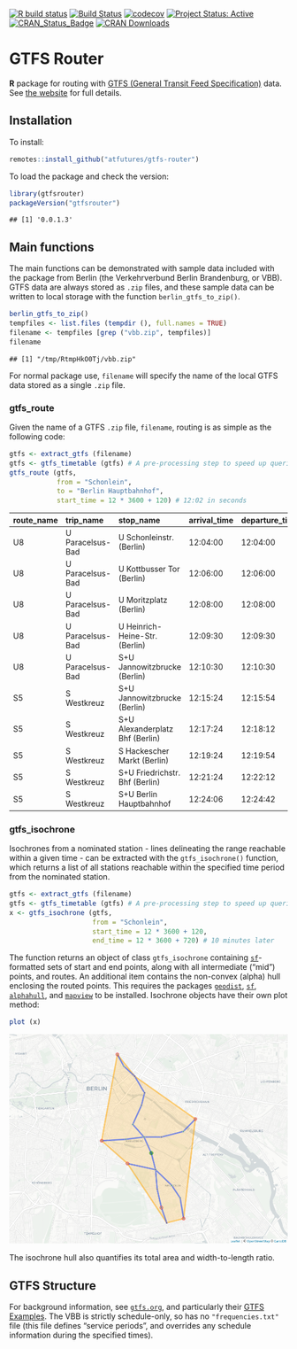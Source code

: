 [![R build
status](https://github.com/atfutures/gtfs-router/workflows/R-CMD-check/badge.svg)](https://github.com/atfutures/gtfs-router/actions?query=workflow%3AR-CMD-check)
[![Build
Status](https://travis-ci.org/ATFutures/gtfs-router.svg)](https://travis-ci.org/ATFutures/gtfs-router)
[![codecov](https://codecov.io/gh/ATFutures/gtfs-router/branch/master/graph/badge.svg)](https://codecov.io/gh/ATFutures/gtfs-router)
[![Project Status:
Active](http://www.repostatus.org/badges/latest/active.svg)](http://www.repostatus.org/#active)
[![CRAN\_Status\_Badge](http://www.r-pkg.org/badges/version/gtfsrouter)](https://cran.r-project.org/package=gtfsrouter)
[![CRAN
Downloads](http://cranlogs.r-pkg.org/badges/grand-total/gtfsrouter?color=orange)](https://cran.r-project.org/package=gtfsrouter)

# GTFS Router

**R** package for routing with [GTFS (General Transit Feed
Specification)](https://developers.google.com/transit/gtfs/) data. See
[the website](https://atfutures.github.io/gtfs-router/) for full
details.

## Installation

To install:

``` r
remotes::install_github("atfutures/gtfs-router")
```

To load the package and check the version:

``` r
library(gtfsrouter)
packageVersion("gtfsrouter")
```

    ## [1] '0.0.1.3'

## Main functions

The main functions can be demonstrated with sample data included with
the package from Berlin (the Verkehrverbund Berlin Brandenburg, or VBB).
GTFS data are always stored as `.zip` files, and these sample data can
be written to local storage with the function `berlin_gtfs_to_zip()`.

``` r
berlin_gtfs_to_zip()
tempfiles <- list.files (tempdir (), full.names = TRUE)
filename <- tempfiles [grep ("vbb.zip", tempfiles)]
filename
```

    ## [1] "/tmp/RtmpHkO0Tj/vbb.zip"

For normal package use, `filename` will specify the name of the local
GTFS data stored as a single `.zip` file.

### gtfs\_route

Given the name of a GTFS `.zip` file, `filename`, routing is as simple
as the following code:

``` r
gtfs <- extract_gtfs (filename)
gtfs <- gtfs_timetable (gtfs) # A pre-processing step to speed up queries
gtfs_route (gtfs,
            from = "Schonlein",
            to = "Berlin Hauptbahnhof",
            start_time = 12 * 3600 + 120) # 12:02 in seconds
```

| route\_name | trip\_name       | stop\_name                      | arrival\_time | departure\_time |
| :---------- | :--------------- | :------------------------------ | :------------ | :-------------- |
| U8          | U Paracelsus-Bad | U Schonleinstr. (Berlin)        | 12:04:00      | 12:04:00        |
| U8          | U Paracelsus-Bad | U Kottbusser Tor (Berlin)       | 12:06:00      | 12:06:00        |
| U8          | U Paracelsus-Bad | U Moritzplatz (Berlin)          | 12:08:00      | 12:08:00        |
| U8          | U Paracelsus-Bad | U Heinrich-Heine-Str. (Berlin)  | 12:09:30      | 12:09:30        |
| U8          | U Paracelsus-Bad | S+U Jannowitzbrucke (Berlin)    | 12:10:30      | 12:10:30        |
| S5          | S Westkreuz      | S+U Jannowitzbrucke (Berlin)    | 12:15:24      | 12:15:54        |
| S5          | S Westkreuz      | S+U Alexanderplatz Bhf (Berlin) | 12:17:24      | 12:18:12        |
| S5          | S Westkreuz      | S Hackescher Markt (Berlin)     | 12:19:24      | 12:19:54        |
| S5          | S Westkreuz      | S+U Friedrichstr. Bhf (Berlin)  | 12:21:24      | 12:22:12        |
| S5          | S Westkreuz      | S+U Berlin Hauptbahnhof         | 12:24:06      | 12:24:42        |

### gtfs\_isochrone

Isochrones from a nominated station - lines delineating the range
reachable within a given time - can be extracted with the
`gtfs_isochrone()` function, which returns a list of all stations
reachable within the specified time period from the nominated station.

``` r
gtfs <- extract_gtfs (filename)
gtfs <- gtfs_timetable (gtfs) # A pre-processing step to speed up queries
x <- gtfs_isochrone (gtfs,
                     from = "Schonlein",
                     start_time = 12 * 3600 + 120,
                     end_time = 12 * 3600 + 720) # 10 minutes later
```

The function returns an object of class `gtfs_isochrone` containing
[`sf`](https://github.com/r-spatial/sf)-formatted sets of start and end
points, along with all intermediate (“mid”) points, and routes. An
additional item contains the non-convex (alpha) hull enclosing the
routed points. This requires the packages
[`geodist`](https://github.com/hypertidy/geodist),
[`sf`](https://cran.r-project.org/package=sf),
[`alphahull`](https://cran.r-project.org/package=alphahull), and
[`mapview`](https://cran.r-project.org/package=mapview) to be installed.
Isochrone objects have their own plot method:

``` r
plot (x)
```

![](./vignettes/isochrone.png)

The isochrone hull also quantifies its total area and width-to-length
ratio.

## GTFS Structure

For background information, see [`gtfs.org`](http://gtfs.org), and
particularly their [GTFS
Examples](https://docs.google.com/document/d/16inL5BVcM1aU-_DcFJay_tC6Ni0wPa0nvQEstueG5k4/edit).
The VBB is strictly schedule-only, so has no `"frequencies.txt"` file
(this file defines “service periods”, and overrides any schedule
information during the specified times).
